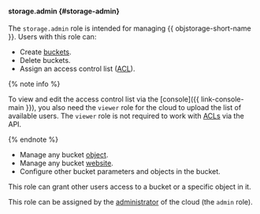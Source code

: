 #### storage.admin {#storage-admin}

The `storage.admin` role is intended for managing {{ objstorage-short-name }}. Users with this role can:

* Create [buckets](../../../storage/concepts/bucket.md).
* Delete buckets.
* Assign an access control list ([ACL](../../../storage/concepts/acl.md)).

{% note info %}

To view and edit the access control list via the [console]({{ link-console-main }}), you also need the `viewer` role for the cloud to upload the list of available users.
The `viewer` role is not required to work with [ACLs](../../../storage/concepts/acl.md) via the API.

{% endnote %}

* Manage any bucket [object](../../../storage/concepts/object.md).
* Manage any bucket [website](../../../storage/concepts/hosting.md).
* Configure other bucket parameters and objects in the bucket.

This role can grant other users access to a bucket or a specific object in it.

This role can be assigned by the [administrator](#admin) of the cloud (the `admin` role).
